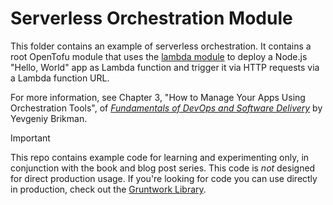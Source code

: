 # Serverless Orchestration Module

This folder contains an example of serverless orchestration. It contains a root OpenTofu module that uses 
the [lambda module](../../modules/lambda) to deploy a Node.js "Hello, World" app as Lambda function and trigger it via
HTTP requests via a Lambda function URL.

For more information, see Chapter 3, "How to Manage Your Apps Using Orchestration Tools", of
[_Fundamentals of DevOps and Software Delivery_](https://www.fundamentals-of-devops.com) by Yevgeniy Brikman.

> [!IMPORTANT]  
> This repo contains example code for learning and experimenting only, in conjunction with the book and blog post
> series. This code is _not_ designed for direct production usage. If you're looking for code you can use directly in
> production, check out the [Gruntwork Library](https://www.gruntwork.io/products/library).
